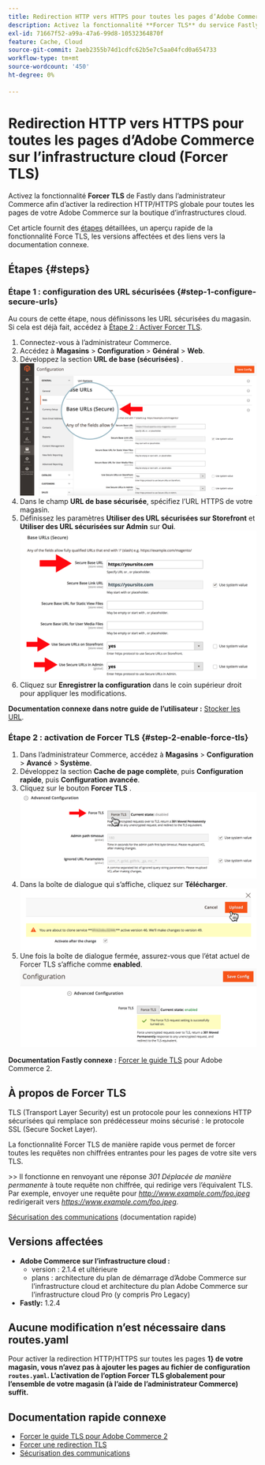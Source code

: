```yaml
---
title: Redirection HTTP vers HTTPS pour toutes les pages d’Adobe Commerce sur l’infrastructure cloud (Forcer TLS)
description: Activez la fonctionnalité **Forcer TLS** du service Fastly dans l’administrateur Commerce afin d’activer la redirection HTTP/HTTPS globale pour toutes les pages de votre Adobe Commerce sur la boutique d’infrastructures cloud.
exl-id: 71667f52-a99a-47a6-99d8-10532364870f
feature: Cache, Cloud
source-git-commit: 2aeb2355b74d1cdfc62b5e7c5aa04fcd0a654733
workflow-type: tm+mt
source-wordcount: '450'
ht-degree: 0%

---
```


# Redirection HTTP vers HTTPS pour toutes les pages d’Adobe Commerce sur l’infrastructure cloud (Forcer TLS)

Activez la fonctionnalité **Forcer TLS** de Fastly dans l’administrateur Commerce afin d’activer la redirection HTTP/HTTPS globale pour toutes les pages de votre Adobe Commerce sur la boutique d’infrastructures cloud.

Cet article fournit des [étapes](#steps) détaillées, un aperçu rapide de la fonctionnalité Force TLS, les versions affectées et des liens vers la documentation connexe.

## Étapes {#steps}

### Étape 1 : configuration des URL sécurisées {#step-1-configure-secure-urls}

Au cours de cette étape, nous définissons les URL sécurisées du magasin. Si cela est déjà fait, accédez à [Étape 2 : Activer Forcer TLS](#step-2-enable-force-tls).

1. Connectez-vous à l’administrateur Commerce.
1. Accédez à **Magasins** > **Configuration** > **Général** > **Web**.
1. Développez la section **URL de base (sécurisées)** .    ![magento-admin_base-urls-secure.png](assets/magento-admin_base-urls-secure.png)
1. Dans le champ **URL de base sécurisée**, spécifiez l’URL HTTPS de votre magasin.
1. Définissez les paramètres **Utiliser des URL sécurisées sur Storefront** et **Utiliser des URL sécurisées sur Admin** sur **Oui**.    ![magento-admin_base-urls-secure-settings.png](assets/magento-admin_base-urls-secure-settings.png)
1. Cliquez sur **Enregistrer la configuration** dans le coin supérieur droit pour appliquer les modifications.

**Documentation connexe dans notre guide de l’utilisateur :**   [Stocker les URL](https://experienceleague.adobe.com/fr/docs/commerce-admin/stores-sales/site-store/store-urls).

### Étape 2 : activation de Forcer TLS {#step-2-enable-force-tls}

1. Dans l’administrateur Commerce, accédez à **Magasins** > **Configuration** > **Avancé** > **Système**.
1. Développez la section **Cache de page complète**, puis **Configuration rapide**, puis **Configuration avancée**.
1. Cliquez sur le bouton **Forcer TLS** .    ![magento-admin_force-tls-button.png](assets/magento-admin_force-tls-button.png)
1. Dans la boîte de dialogue qui s’affiche, cliquez sur **Télécharger**.    ![magento-admin_force-tls-confirmation-dialog.png](assets/magento-admin_force-tls-confirmation-dialog.png)
1. Une fois la boîte de dialogue fermée, assurez-vous que l’état actuel de Forcer TLS s’affiche comme **enabled**.    ![magento-admin_force-tls-enabled.png](assets/magento-admin_force-tls-enabled.png)

**Documentation Fastly connexe :**   [Forcer le guide TLS](https://github.com/fastly/fastly-magento2/blob/master/Documentation/Guides/FORCE-TLS.md) pour Adobe Commerce 2.

## À propos de Forcer TLS

TLS (Transport Layer Security) est un protocole pour les connexions HTTP sécurisées qui remplace son prédécesseur moins sécurisé : le protocole SSL (Secure Socket Layer).

La fonctionnalité Forcer TLS de manière rapide vous permet de forcer toutes les requêtes non chiffrées entrantes pour les pages de votre site vers TLS.

&#x200B;>>
Il fonctionne en renvoyant une réponse *301 Déplacée de manière permanente* à toute requête non chiffrée, qui redirige vers l’équivalent TLS. Par exemple, envoyer une requête pour *http://www.example.com/foo.jpeg* redirigerait vers *https://www.example.com/foo.jpeg*.

[Sécurisation des communications](https://docs.fastly.com/guides/securing-communications/) (documentation rapide)

## Versions affectées

* **Adobe Commerce sur l’infrastructure cloud :**
   * version : 2.1.4 et ultérieure
   * plans : architecture du plan de démarrage d’Adobe Commerce sur l’infrastructure cloud et architecture du plan Adobe Commerce sur l’infrastructure cloud Pro (y compris Pro Legacy)
* **Fastly:** 1.2.4

## Aucune modification n’est nécessaire dans routes.yaml

Pour activer la redirection HTTP/HTTPS sur toutes les pages **1&rbrace; de votre magasin, vous n’avez pas à ajouter les pages au fichier de configuration `routes.yaml`. L’activation de l’option Forcer TLS globalement pour l’ensemble de votre magasin (à l’aide de l’administrateur Commerce) suffit.**

## Documentation rapide connexe

* [Forcer le guide TLS pour Adobe Commerce 2](https://github.com/fastly/fastly-magento2/blob/master/Documentation/Guides/FORCE-TLS.md)
* [Forcer une redirection TLS](https://docs.fastly.com/guides/securing-communications/forcing-a-tls-redirect)
* [Sécurisation des communications](https://docs.fastly.com/guides/securing-communications/)
